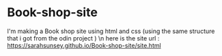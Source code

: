 # Book-shop-site
I'm making a Book shop site using html and css (using the same structure that i got from the odin project ) \n
here is the site url : https://sarahsunsey.github.io/Book-shop-site/site.html
